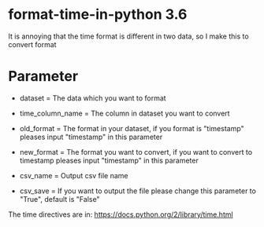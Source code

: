 # format-time-in-python 3.6
It is annoying that the time format is different in two data, so I make this to convert format

# Parameter
+ dataset = The data which you want to format

+ time_column_name = The column in dataset you want to convert

+ old_format = The format in your dataset, if you format is "timestamp" pleases input "timestamp" in this parameter

+ new_format = The format you want to convert,
             if you want to convert to timestamp pleases input "timestamp" in this parameter

+ csv_name = Output csv file name

+ csv_save = If you want to output the file please change this parameter to "True", default is "False"

The time directives are in: https://docs.python.org/2/library/time.html